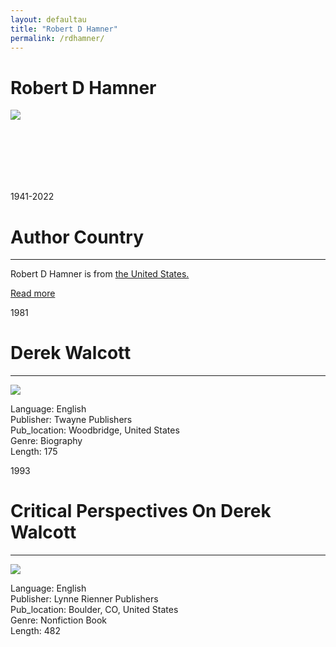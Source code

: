 ```yaml
---
layout: defaultau
title: "Robert D Hamner"
permalink: /rdhamner/
---
```

<!-- partial:index.partial.html -->
<div class="content">
     <h1>Robert D Hamner</h1>
    <div class="quote">
        <div><img src="https://cdn.f1connect.net/photo/tributes/t/8/r/207x207/6931934/Robert-Hamner-1660059649.jpeg" class="logo"></div>
    </div>
    <div class="timeline">
        <div style="padding-bottom:100px;"></div>
        <div class="block">
             <div class="date right"><p class="right"> 1941-2022</p></div>
            <div class="dot"></div>
            <div class="left first">
            <div class="author_country">
                <h1>Author Country</h1><hr>
          <div class="aclocation">  <p>Robert D Hamner is from <a href="{{ site.baseurl }}/1">the United States.</a></p></div>
              <div class="acreadmore">  <a href="NA" target="_blank">Read more</a></div>
            </div>
            </div>
        <div class="block">
            <div class="date left"><p class="left">1981</p></div>
            <div class="dot"></div>
            <div class="right">
                <h1>Derek Walcott</h1><hr>
                <p><img src="https://m.media-amazon.com/images/I/41NHMYYKG5L._SX299_BO1,204,203,200_.jpg"></p>
                <p>
                Language: English<br/>
                Publisher: Twayne Publishers<br/>
                Pub_location: Woodbridge, United States<br/>
                Genre: Biography<br/>
                Length: 175 <br/>                   </p>
            </div>
        </div>
       <div class="block">
            <div class="date left"><p class="left">1993</p></div>
            <div class="dot"></div>
            <div class="right">
                <h1>Critical Perspectives On Derek Walcott</h1><hr>
                <p><img src="https://m.media-amazon.com/images/I/41qNG01+rXL._SX328_BO1,204,203,200_.jpg"></p>
                <p>
                Language: English<br/>
                Publisher: Lynne Rienner Publishers<br/>
                Pub_location: Boulder, CO, United States<br/>
                Genre: Nonfiction Book<br/>
                Length: 482<br/>                   </p>
            </div>
        </div>
  <!-- partial -->
<script src='https://cdnjs.cloudflare.com/ajax/libs/jquery/3.1.1/jquery.min.js'></script><script  src="{{ site.baseurl }}/assets/js/authorscript.js"></script>